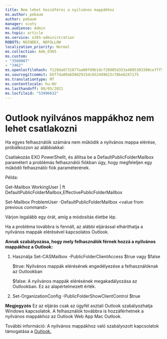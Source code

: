 ```yaml
---
title: Nem lehet hozzáférni a nyilvános mappákhoz
ms.author: pebaum
author: pebaum
manager: scotv
ms.audience: Admin
ms.topic: article
ms.service: o365-administration
ROBOTS: NOINDEX, NOFOLLOW
localization_priority: Normal
ms.collection: Adm_O365
ms.custom:
- "3500007"
- "3462"
ms.openlocfilehash: f129da8731877aa00fd9b1dcf20905d353a4895303390ce7ff5642a8ff3ccbc2
ms.sourcegitcommit: b5f7da89a650d2915dc652449623c78be6247175
ms.translationtype: MT
ms.contentlocale: hu-HU
ms.lasthandoff: 08/05/2021
ms.locfileid: "53996632"
---
```

# <a name="outlook-cannot-connect-to-public-folders"></a>Outlook nyilvános mappákhoz nem lehet csatlakozni

Ha egyes felhasználók számára nem működik a nyilvános mappa elérése, próbálkozzon az alábbiakkal:

Csatlakozás EXO PowerShellt, és állítsa be a DefaultPublicFolderMailbox paramétert a problémás felhasználói fiókban úgy, hogy megfeleljen egy működő felhasználói fiók paraméterének.

Példa:

Get-Mailbox WorkingUser | ft DefaultPublicFolderMailbox,EffectivePublicFolderMailbox

Set-Mailbox ProblemUser -DefaultPublicFolderMailbox \<value from previous command>

Várjon legalább egy órát, amíg a módosítás életbe lép.

Ha a probléma továbbra [](https://aka.ms/pfcte) is fennáll, az alábbi eljárással elháríthatja a nyilvános mappák elérésével kapcsolatos Outlook.
 
**Annak szabályozása, hogy mely felhasználók férnek hozzá a nyilvános mappákhoz a Outlook:**

1.  Használja Set-CASMailbox <mailboxname> -PublicFolderClientAccess $true vagy $false  
      
    $true: Nyilvános mappák elérésének engedélyezése a felhasználóknak az Outlookban  
      
    $false: A nyilvános mappák elérésének megakadályozása az Outlookban. Ez az alapértelmezett érték.  
        
2.  Set-OrganizationConfig -PublicFolderShowClientControl $true   
      
**Megjegyzés** Ez az eljárás csak az ügyfél asztali Outlook szabályozhatja Windows kapcsolatok. A felhasználók továbbra is hozzáférhetnek a nyilvános mappákhoz az Outlook Web App Mac Outlook.
 
További információ: A nyilvános mappákhoz való szabályozott kapcsolatok támogatása a [Outlook.](https://aka.ms/controlpf)
